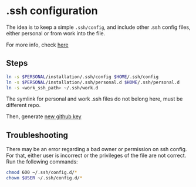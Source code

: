 # .ssh configuration

The idea is to keep a simple `.ssh/config`, and include other .ssh config files,
either personal or from work into the file.

For more info, check
[here](https://superuser.com/questions/247564/is-there-a-way-for-one-ssh-config-file-to-include-another-one
)

## Steps

```bash
ln -s $PERSONAL/installation/.ssh/config $HOME/.ssh/config
ln -s $PERSONAL/installation/.ssh/personal.d $HOME/.ssh/personal.d
ln -s <work_ssh_path> ~/.ssh/work.d
```

The symlink for personal and work .ssh files do not belong here, must be
different repo.

Then, generate [new github key](https://github.com/settings/keys)

## Troubleshooting

There may be an error regarding a bad owner or permission on ssh config. For
that, either user is incorrect or the privileges of the file are not correct.
Run the following commands:

```bash
chmod 600 ~/.ssh/config.d/*
chown $USER ~/.ssh/config.d/*
```
